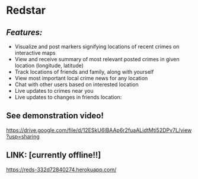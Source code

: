 
# **Redstar** 

## _Features:_

* Visualize and post markers signifying locations of recent crimes on interactive maps
* View and receive summary of most relevant posted crimes in given location (longitude, latitude)
* Track locations of friends and family, along with yourself
* View most important local crime news for any location
* Chat with other users based on interested location
* Live updates to crimes near you
* Live updates to changes in friends location:

## See demonstration video! 
https://drive.google.com/file/d/12ESkU6IBAAp6r2fuaALidtMti52DPv7L/view?usp=sharing

## LINK: **[currently offline!!]** 
https://reds-332d72840274.herokuapp.com/
